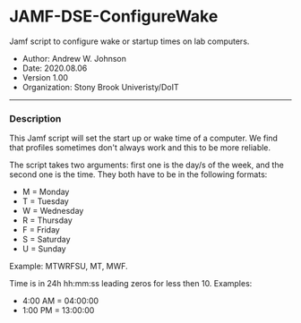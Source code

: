 # JAMF-DSE-ConfigureWake
 Jamf script to configure wake or startup times on lab computers.

- Author: Andrew W. Johnson
- Date: 2020.08.06
- Version 1.00
- Organization: Stony Brook Univeristy/DoIT
---
### Description

This Jamf script will set the start up or wake time of a computer. We find that profiles sometimes don't always work and this to be more reliable.

The script takes two arguments: first one is the day/s of the week, and the second one is the time. They both have to be in the following formats:

- M = Monday
- T = Tuesday
- W = Wednesday
- R = Thursday
- F = Friday
- S = Saturday
- U = Sunday

Example: MTWRFSU, MT, MWF.

Time is in 24h hh:mm:ss leading zeros for less then 10. Examples:

- 4:00 AM = 04:00:00
- 1:00 PM = 13:00:00
